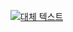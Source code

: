 [![대체 텍스트](https://img.youtube.com/vi/JGieVbP8ixA/0.jpg)](https://www.youtube.com/watch?v=JGieVbP8ixA)
